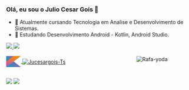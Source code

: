### Olá, eu sou o Julio Cesar Gois 👋


- 🔭 Atualmente cursando Tecnologia em Analise e Desenvolvimento de Sistemas.
- 🌱 Estudando Desenvolvimento Android - Kotlin, Android Studio.
 

<div>
  <a href="https://github.com/jucesargois">
  <img height="180em" src="https://github-readme-stats.vercel.app/api?username=jucesargois&show_icons=true&theme=dark&include_all_commits=true&count_private=true"/>
  <img height="180em" src="https://github-readme-stats.vercel.app/api/top-langs/?username=jucesargois&layout=compact&langs_count=7&theme=highcontrast"/>
</div>
  
<div style="display: inline_block"><br>
  <img align="center" alt="Jucesargois-kotlin" height="30" width="40" src="https://github.com/devicons/devicon/blob/master/icons/kotlin/kotlin-original.svg">
  <img align="center" alt="Jucesargois-Ts" height="33" width="62" src="https://techcrunch.com/wp-content/uploads/2017/02/android-studio-logo.png?w=800">
  
  <img align="right" alt="Rafa-yoda" height="150" width="150" src="https://media.giphy.com/media/llarwdtFqG63IlqUR1/giphy.gif">
</div>  

  ##
  
<div>
  <a href = "mailto:contato@rafaballerini.tech"><img src="https://img.shields.io/badge/-Gmail-%23333?style=for-the-badge&logo=gmail&logoColor=white" target="_blank"></a>
  <a href="https://www.linkedin.com/in/julio-cesar-gois-164169150" target="_blank"><img src="https://img.shields.io/badge/-LinkedIn-%230077B5?style=for-the-badge&logo=linkedin&logoColor=white" target="_blank"></a>     
   
</div>
